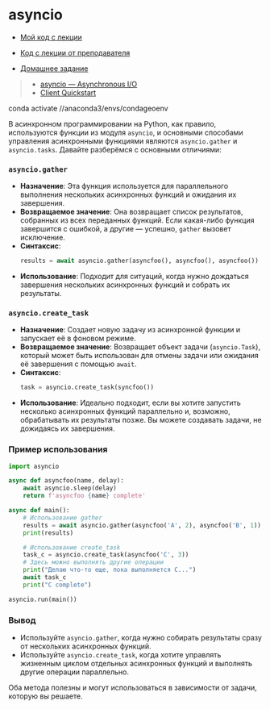 # asyncio

- [Мой код с лекции](asyncio)
- [Код с лекции от преподавателя](async_100)

- [Домашнее задание](../py-homeworks-web-new/2.2-asyncio)

> - [asyncio — Asynchronous I/O](https://docs.python.org/3/library/asyncio.html)
> - [Client Quickstart](https://docs.aiohttp.org/en/stable/client_quickstart.html)

conda activate //anaconda3/envs/condageoenv

В асинхронном программировании на Python, как правило, используются функции из модуля `asyncio`, и основными способами управления асинхронными функциями являются `asyncio.gather` и `asyncio.tasks`. Давайте разберёмся с основными отличиями:

### `asyncio.gather`
- **Назначение**: Эта функция используется для параллельного выполнения нескольких асинхронных функций и ожидания их завершения.
- **Возвращаемое значение**: Она возвращает список результатов, собранных из всех переданных функций. Если какая-либо функция завершится с ошибкой, а другие — успешно, `gather` вызовет исключение.
- **Синтаксис**: 
  ```python
  results = await asyncio.gather(asyncfoo(), asyncfoo(), asyncfoo())
  ```
- **Использование**: Подходит для ситуаций, когда нужно дождаться завершения нескольких асинхронных функций и собрать их результаты.

### `asyncio.create_task`
- **Назначение**: Создает новую задачу из асинхронной функции и запускает её в фоновом режиме.
- **Возвращаемое значение**: Возвращает объект задачи (`asyncio.Task`), который может быть использован для отмены задачи или ожидания её завершения с помощью `await`.
- **Синтаксис**: 
  ```python
  task = asyncio.create_task(syncfoo())
  ```
- **Использование**: Идеально подходит, если вы хотите запустить несколько асинхронных функций параллельно и, возможно, обрабатывать их результаты позже. Вы можете создавать задачи, не дожидаясь их завершения.

### Пример использования
```python
import asyncio

async def asyncfoo(name, delay):
    await asyncio.sleep(delay)
    return f'asyncfoo {name} complete'

async def main():
    # Использование gather
    results = await asyncio.gather(asyncfoo('A', 2), asyncfoo('B', 1))
    print(results)

    # Использование create_task
    task_c = asyncio.create_task(asyncfoo('C', 3))
    # Здесь можно выполнять другие операции
    print("Делаю что-то еще, пока выполняется C...")
    await task_c
    print("C complete")

asyncio.run(main())
```

### Вывод
- Используйте `asyncio.gather`, когда нужно собирать результаты сразу от нескольких асинхронных функций.
- Используйте `asyncio.create_task`, когда хотите управлять жизненным циклом отдельных асинхронных функций и выполнять другие операции параллельно. 

Оба метода полезны и могут использоваться в зависимости от задачи, которую вы решаете. 
